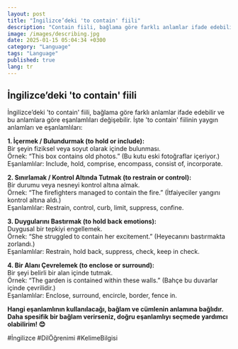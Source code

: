 ```yaml
--- 
layout: post
title: "İngilizce’deki 'to contain' fiili"
description: "Contain fiili, bağlama göre farklı anlamlar ifade edebilir ve bu anlamlara göre eşanlamlıları değişebilir."
image: /images/describing.jpg
date: 2025-01-15 05:04:34 +0300
category: "Language"
tags: "Language"
published: true
lang: tr
---
```


## **İngilizce’deki 'to contain' fiili**

İngilizce’deki 'to contain' fiili, bağlama göre farklı anlamlar ifade edebilir ve bu anlamlara göre eşanlamlıları değişebilir. İşte 'to contain' fiilinin yaygın anlamları ve eşanlamlıları:  

**1. İçermek / Bulundurmak (to hold or include):**  
Bir şeyin fiziksel veya soyut olarak içinde bulunması.  
Örnek: “This box contains old photos.” (Bu kutu eski fotoğraflar içeriyor.)  
Eşanlamlılar: Include, hold, comprise, encompass, consist of, incorporate.  

**2. Sınırlamak / Kontrol Altında Tutmak (to restrain or control):**  
Bir durumu veya nesneyi kontrol altına almak.  
Örnek: “The firefighters managed to contain the fire.” (İtfaiyeciler yangını kontrol altına aldı.)  
Eşanlamlılar: Restrain, control, curb, limit, suppress, confine.  

**3. Duygularını Bastırmak (to hold back emotions):**  
Duygusal bir tepkiyi engellemek.  
Örnek: “She struggled to contain her excitement.” (Heyecanını bastırmakta zorlandı.)  
Eşanlamlılar: Restrain, hold back, suppress, check, keep in check.  

**4. Bir Alanı Çevrelemek (to enclose or surround):**  
Bir şeyi belirli bir alan içinde tutmak.  
Örnek: “The garden is contained within these walls.” (Bahçe bu duvarlar içinde çevrilidir.)  
Eşanlamlılar: Enclose, surround, encircle, border, fence in.  

**Hangi eşanlamlının kullanılacağı, bağlam ve cümlenin anlamına bağlıdır. Daha spesifik bir bağlam verirseniz, doğru eşanlamlıyı seçmede yardımcı olabilirim! 😊**  

#İngilizce #DilÖğrenimi #KelimeBilgisi
